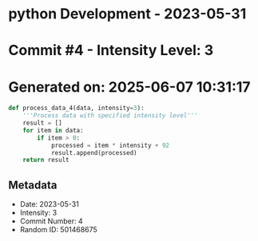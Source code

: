 ﻿# python Development - 2023-05-31
# Commit #4 - Intensity Level: 3
# Generated on: 2025-06-07 10:31:17
```python
def process_data_4(data, intensity=3):
    '''Process data with specified intensity level'''
    result = []
    for item in data:
        if item > 0:
            processed = item * intensity + 92
            result.append(processed)
    return result
```
## Metadata
- Date: 2023-05-31
- Intensity: 3
- Commit Number: 4
- Random ID: 501468675
